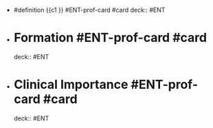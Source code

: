 - #definition {{c1 }}  #ENT-prof-card #card
    deck:: #ENT
- # Formation  #ENT-prof-card #card
    deck:: #ENT
- # Clinical Importance  #ENT-prof-card #card
    deck:: #ENT